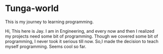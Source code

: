 # Tunga-world
This is my journey to learning programming.

Hi,
 This here is Jay. I am in Engineering, and every now and then I realized my projects need some bit of programming. Though we covered some bit of programming, I never took it serious till now. So,I made the decision to teach myself programming. Seems cool so far.
